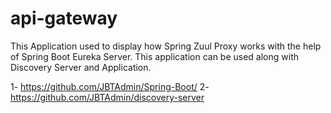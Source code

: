 # api-gateway
This Application used to display how Spring Zuul Proxy works with the help of Spring Boot Eureka Server. 
This application can be used along with Discovery Server and Application.

1- https://github.com/JBTAdmin/Spring-Boot/
2- https://github.com/JBTAdmin/discovery-server
